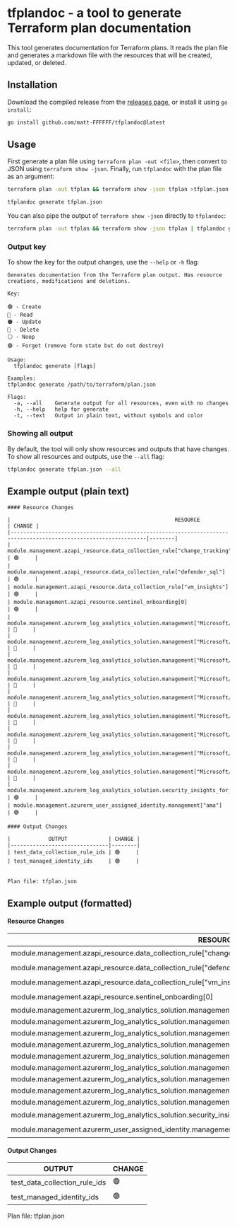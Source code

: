 # tfplandoc - a tool to generate Terraform plan documentation

This tool generates documentation for Terraform plans. It reads the plan file and generates a markdown file with the resources that will be created, updated, or deleted.

## Installation

Download the compiled release from the [releases page](https://github.com/Azure/tfplandoc/releases), or install it using `go install`:

```bash
go install github.com/matt-FFFFFF/tfplandoc@latest
```

## Usage

First generate a plan file using `terraform plan -out <file>`, then convert to JSON using `terraform show -json`.
Finally, run `tfplandoc` with the plan file as an argument:

```bash
terraform plan -out tfplan && terraform show -json tfplan >tfplan.json
```

```bash
tfplandoc generate tfplan.json
```

You can also pipe the output of `terraform show -json` directly to `tfplandoc`:

```bash
terraform plan -out tfplan && terraform show -json tfplan | tfplandoc generate -
```

### Output key

To show the key for the output changes, use the `--help` or `-h` flag:

```text
Generates documentation from the Terraform plan output. Has resource creations, modifications and deletions.

Key:

🟢 - Create
🔵 - Read
🟠 - Update
🔴 - Delete
⚪ - Noop
🟣 - Forget (remove form state but do not destroy)

Usage:
  tfplandoc generate [flags]

Examples:
tfplandoc generate /path/to/terraform/plan.json

Flags:
  -a, --all    Generate output for all resources, even with no changes
  -h, --help   help for generate
  -t, --text   Output in plain text, without symbols and color
```


### Showing all output

By default, the tool will only show resources and outputs that have changes.
To show all resources and outputs, use the `--all` flag:

```bash
tfplandoc generate tfplan.json --all
```

## Example output (plain text)

```text
#### Resource Changes

|                                                    RESOURCE                                                     | CHANGE |
|-----------------------------------------------------------------------------------------------------------------|--------|
| module.management.azapi_resource.data_collection_rule["change_tracking"]                                        | 🟢     |
| module.management.azapi_resource.data_collection_rule["defender_sql"]                                           | 🟢     |
| module.management.azapi_resource.data_collection_rule["vm_insights"]                                            | 🟢     |
| module.management.azapi_resource.sentinel_onboarding[0]                                                         | 🟢     |
| module.management.azurerm_log_analytics_solution.management["Microsoft/OMSGallery/AgentHealthAssessment"]       | 🔴     |
| module.management.azurerm_log_analytics_solution.management["Microsoft/OMSGallery/AntiMalware"]                 | 🔴     |
| module.management.azurerm_log_analytics_solution.management["Microsoft/OMSGallery/ChangeTracking"]              | 🔴     |
| module.management.azurerm_log_analytics_solution.management["Microsoft/OMSGallery/SQLAdvancedThreatProtection"] | 🔴     |
| module.management.azurerm_log_analytics_solution.management["Microsoft/OMSGallery/SQLAssessment"]               | 🔴     |
| module.management.azurerm_log_analytics_solution.management["Microsoft/OMSGallery/SQLVulnerabilityAssessment"]  | 🔴     |
| module.management.azurerm_log_analytics_solution.management["Microsoft/OMSGallery/Security"]                    | 🔴     |
| module.management.azurerm_log_analytics_solution.management["Microsoft/OMSGallery/ServiceMap"]                  | 🔴     |
| module.management.azurerm_log_analytics_solution.management["Microsoft/OMSGallery/Updates"]                     | 🔴     |
| module.management.azurerm_log_analytics_solution.security_insights_for_removal                                  | 🟣     |
| module.management.azurerm_user_assigned_identity.management["ama"]                                              | 🟢     |

#### Output Changes

|            OUTPUT             | CHANGE |
|-------------------------------|--------|
| test_data_collection_rule_ids | 🟢     |
| test_managed_identity_ids     | 🟢     |


Plan file: tfplan.json
```

## Example output (formatted)

#### Resource Changes

|                                                    RESOURCE                                                     | CHANGE |
|-----------------------------------------------------------------------------------------------------------------|--------|
| module.management.azapi_resource.data_collection_rule["change_tracking"]                                        | 🟢     |
| module.management.azapi_resource.data_collection_rule["defender_sql"]                                           | 🟢     |
| module.management.azapi_resource.data_collection_rule["vm_insights"]                                            | 🟢     |
| module.management.azapi_resource.sentinel_onboarding[0]                                                         | 🟢     |
| module.management.azurerm_log_analytics_solution.management["Microsoft/OMSGallery/AgentHealthAssessment"]       | 🔴     |
| module.management.azurerm_log_analytics_solution.management["Microsoft/OMSGallery/AntiMalware"]                 | 🔴     |
| module.management.azurerm_log_analytics_solution.management["Microsoft/OMSGallery/ChangeTracking"]              | 🔴     |
| module.management.azurerm_log_analytics_solution.management["Microsoft/OMSGallery/SQLAdvancedThreatProtection"] | 🔴     |
| module.management.azurerm_log_analytics_solution.management["Microsoft/OMSGallery/SQLAssessment"]               | 🔴     |
| module.management.azurerm_log_analytics_solution.management["Microsoft/OMSGallery/SQLVulnerabilityAssessment"]  | 🔴     |
| module.management.azurerm_log_analytics_solution.management["Microsoft/OMSGallery/Security"]                    | 🔴     |
| module.management.azurerm_log_analytics_solution.management["Microsoft/OMSGallery/ServiceMap"]                  | 🔴     |
| module.management.azurerm_log_analytics_solution.management["Microsoft/OMSGallery/Updates"]                     | 🔴     |
| module.management.azurerm_log_analytics_solution.security_insights_for_removal                                  | 🟣     |
| module.management.azurerm_user_assigned_identity.management["ama"]                                              | 🟢     |

#### Output Changes

|            OUTPUT             | CHANGE |
|-------------------------------|--------|
| test_data_collection_rule_ids | 🟢     |
| test_managed_identity_ids     | 🟢     |


Plan file: tfplan.json
